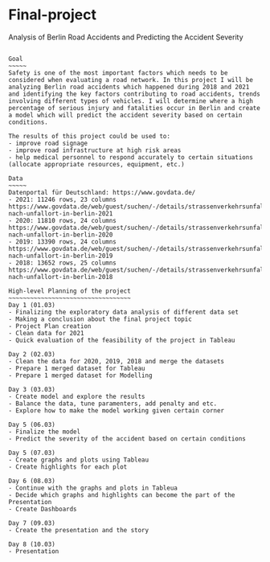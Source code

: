 # Final-project



Analysis of Berlin Road Accidents and Predicting the Accident Severity
~~~~~~~~~~~~~~~~~~~~~~~~~~~~~~~~~~~~~~~~~~~~~~~~~~~~~~~~~~~~~~~~~~~~~~

Goal
~~~~~
Safety is one of the most important factors which needs to be considered when evaluating a road network. In this project I will be analyzing Berlin road accidents which happened during 2018 and 2021 and identifying the key factors contributing to road accidents, trends involving different types of vehicles. I will determine where a high percentage of serious injury and fatalities occur in Berlin and create a model which will predict the accident severity based on certain conditions. 

The results of this project could be used to:
- improve road signage
- improve road infrastructure at high risk areas
- help medical personnel to respond accurately to certain situations (allocate appropriate resources, equipment, etc.)

Data
~~~~~
Datenportal für Deutschland: https://www.govdata.de/
- 2021: 11246 rows, 23 columns https://www.govdata.de/web/guest/suchen/-/details/strassenverkehrsunfalle-nach-unfallort-in-berlin-2021
- 2020: 11810 rows, 24 columns https://www.govdata.de/web/guest/suchen/-/details/strassenverkehrsunfalle-nach-unfallort-in-berlin-2020
- 2019: 13390 rows, 24 columns https://www.govdata.de/web/guest/suchen/-/details/strassenverkehrsunfalle-nach-unfallort-in-berlin-2019
- 2018: 13652 rows, 25 columns https://www.govdata.de/web/guest/suchen/-/details/strassenverkehrsunfalle-nach-unfallort-in-berlin-2018

High-level Planning of the project
~~~~~~~~~~~~~~~~~~~~~~~~~~~~~~~~~~
Day 1 (01.03)
- Finalizing the exploratory data analysis of different data set
- Making a conclusion about the final project topic
- Project Plan creation 
- Clean data for 2021
- Quick evaluation of the feasibility of the project in Tableau

Day 2 (02.03)
- Clean the data for 2020, 2019, 2018 and merge the datasets
- Prepare 1 merged dataset for Tableau 
- Prepare 1 merged dataset for Modelling

Day 3 (03.03)
- Create model and explore the results
- Balance the data, tune paramenters, add penalty and etc.
- Explore how to make the model working given certain corner

Day 5 (06.03)
- Finalize the model
- Predict the severity of the accident based on certain conditions

Day 5 (07.03)
- Create graphs and plots using Tableau
- Create highlights for each plot

Day 6 (08.03)
- Continue with the graphs and plots in Tableua
- Decide which graphs and highlights can become the part of the Presentation
- Create Dashboards

Day 7 (09.03)
- Create the presentation and the story

Day 8 (10.03)
- Presentation
